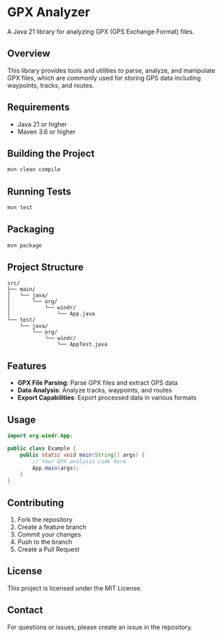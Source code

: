 # GPX Analyzer

A Java 21 library for analyzing GPX (GPS Exchange Format) files.

## Overview

This library provides tools and utilities to parse, analyze, and manipulate GPX files, which are commonly used for storing GPS data including waypoints, tracks, and routes.

## Requirements

- Java 21 or higher
- Maven 3.6 or higher

## Building the Project

```bash
mvn clean compile
```

## Running Tests

```bash
mvn test
```

## Packaging

```bash
mvn package
```

## Project Structure

```
src/
├── main/
│   └── java/
│       └── org/
│           └── windr/
│               └── App.java
└── test/
    └── java/
        └── org/
            └── windr/
                └── AppTest.java
```

## Features

- **GPX File Parsing**: Parse GPX files and extract GPS data
- **Data Analysis**: Analyze tracks, waypoints, and routes
- **Export Capabilities**: Export processed data in various formats

## Usage

```java
import org.windr.App;

public class Example {
    public static void main(String[] args) {
        // Your GPX analysis code here
        App.main(args);
    }
}
```

## Contributing

1. Fork the repository
2. Create a feature branch
3. Commit your changes
4. Push to the branch
5. Create a Pull Request

## License

This project is licensed under the MIT License.

## Contact

For questions or issues, please create an issue in the repository.
